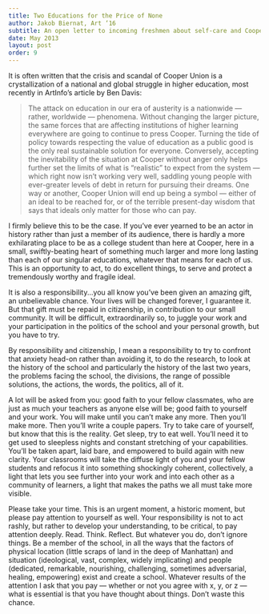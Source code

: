 ```yaml
---
title: Two Educations for the Price of None
author: Jakob Biernat, Art ‘16
subtitle: An open letter to incoming freshmen about self-care and Cooper politics from School of Art transfer student Jakob Biernat.
date: May 2013
layout: post
order: 9
---
```

It is often written that the crisis and scandal of Cooper Union is a crystallization of a national and global struggle in higher education, most recently in ArtInfo’s article by Ben Davis:

> The attack on education in our era of austerity is a nationwide — rather, worldwide — phenomena. Without changing the larger picture, the same forces that are affecting institutions of higher learning everywhere are going to continue to press Cooper. Turning the tide of policy towards respecting the value of education as a public good is the only real sustainable solution for everyone. Conversely, accepting the inevitability of the situation at Cooper without anger only helps further set the limits of what is “realistic” to expect from the system — which right now isn’t working very well, saddling young people with ever-greater levels of debt in return for pursuing their dreams. One way or another, Cooper Union will end up being a symbol — either of an ideal to be reached for, or of the terrible present-day wisdom that says that ideals only matter for those who can pay.

I firmly believe this to be the case. If you’ve ever yearned to be an actor in history rather than just a member of its audience, there is hardly a more exhilarating place to be as a college student than here at Cooper, here in a small, swiftly-beating heart of something much larger and more long lasting than each of our singular educations, whatever that means for each of us. This is an opportunity to act, to do excellent things, to serve and protect a tremendously worthy and fragile ideal.

It is also a responsibility...you all know you’ve been given an amazing gift, an unbelievable chance. Your lives will be changed forever, I guarantee it. But that gift must be repaid in citizenship, in contribution to our small community. It will be difficult, extraordinarily so, to juggle your work and your participation in the politics of the school and your personal growth, but you have to try.

By responsibility and citizenship, I mean a responsibility to try to confront that anxiety head-on rather than avoiding it, to do the research, to look at the history of the school and particularly the history of the last two years, the problems facing the school, the divisions, the range of possible solutions, the actions, the words, the politics, all of it.

A lot will be asked from you: good faith to your fellow classmates, who are just as much your teachers as anyone else will be; good faith to yourself and your work. You will make until you can’t make any more. Then you’ll make more. Then you’ll write a couple papers. Try to take care of yourself, but know that this is the reality. Get sleep, try to eat well. You’ll need it to get used to sleepless nights and constant stretching of your capabilities. You’ll be taken apart, laid bare, and empowered to build again with new clarity. Your classrooms will take the diffuse light of you and your fellow students and refocus it into something shockingly coherent, collectively, a light that lets you see further into your work and into each other as a community of learners, a light that makes the paths we all must take more visible.

Please take your time. This is an urgent moment, a historic moment, but please pay attention to yourself as well. Your responsibility is not to act rashly, but rather to develop your understanding, to be critical, to pay attention deeply. Read. Think. Reflect. But whatever you do, don’t ignore things. Be a member of the school, in all the ways that the factors of physical location (little scraps of land in the deep of Manhattan) and situation (ideological, vast, complex, widely implicating) and people (dedicated, remarkable, nourishing, challenging, sometimes adversarial, healing, empowering) exist and create a school. Whatever results of the attention I ask that you pay — whether or not you agree with x, y, or z — what is essential is that you have thought about things. Don’t waste this chance.